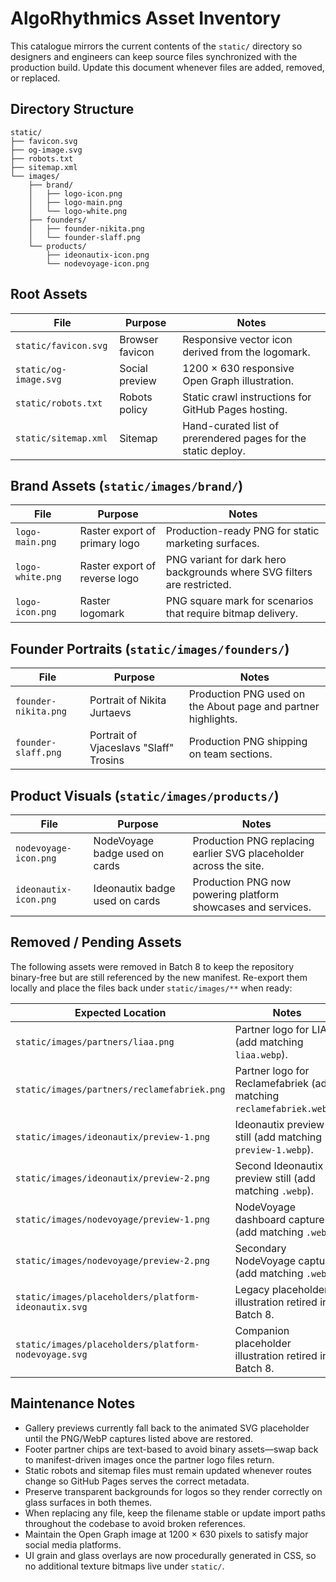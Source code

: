 # AlgoRhythmics Asset Inventory

This catalogue mirrors the current contents of the `static/` directory so designers and engineers can keep source files synchronized with the production build. Update this document whenever files are added, removed, or replaced.

## Directory Structure

```
static/
├── favicon.svg
├── og-image.svg
├── robots.txt
├── sitemap.xml
└── images/
    ├── brand/
    │   ├── logo-icon.png
    │   ├── logo-main.png
    │   └── logo-white.png
    ├── founders/
    │   ├── founder-nikita.png
    │   └── founder-slaff.png
    └── products/
        ├── ideonautix-icon.png
        └── nodevoyage-icon.png
```

## Root Assets

| File | Purpose | Notes |
| ---- | ------- | ----- |
| `static/favicon.svg` | Browser favicon | Responsive vector icon derived from the logomark. |
| `static/og-image.svg` | Social preview | 1200 × 630 responsive Open Graph illustration. |
| `static/robots.txt` | Robots policy | Static crawl instructions for GitHub Pages hosting. |
| `static/sitemap.xml` | Sitemap | Hand-curated list of prerendered pages for the static deploy. |

## Brand Assets (`static/images/brand/`)

| File | Purpose | Notes |
| ---- | ------- | ----- |
| `logo-main.png` | Raster export of primary logo | Production-ready PNG for static marketing surfaces. |
| `logo-white.png` | Raster export of reverse logo | PNG variant for dark hero backgrounds where SVG filters are restricted. |
| `logo-icon.png` | Raster logomark | PNG square mark for scenarios that require bitmap delivery. |

## Founder Portraits (`static/images/founders/`)

| File | Purpose | Notes |
| ---- | ------- | ----- |
| `founder-nikita.png` | Portrait of Nikita Jurtaevs | Production PNG used on the About page and partner highlights. |
| `founder-slaff.png` | Portrait of Vjaceslavs "Slaff" Trosins | Production PNG shipping on team sections. |

## Product Visuals (`static/images/products/`)

| File | Purpose | Notes |
| ---- | ------- | ----- |
| `nodevoyage-icon.png` | NodeVoyage badge used on cards | Production PNG replacing earlier SVG placeholder across the site. |
| `ideonautix-icon.png` | Ideonautix badge used on cards | Production PNG now powering platform showcases and services. |
## Removed / Pending Assets

The following assets were removed in Batch 8 to keep the repository binary-free but are still referenced by the new manifest. Re-export them locally and place the files back under `static/images/**` when ready:

| Expected Location | Notes |
| ----------------- | ----- |
| `static/images/partners/liaa.png` | Partner logo for LIAA (add matching `liaa.webp`). |
| `static/images/partners/reclamefabriek.png` | Partner logo for Reclamefabriek (add matching `reclamefabriek.webp`). |
| `static/images/ideonautix/preview-1.png` | Ideonautix preview still (add matching `preview-1.webp`). |
| `static/images/ideonautix/preview-2.png` | Second Ideonautix preview still (add matching `.webp`). |
| `static/images/nodevoyage/preview-1.png` | NodeVoyage dashboard capture (add matching `.webp`). |
| `static/images/nodevoyage/preview-2.png` | Secondary NodeVoyage capture (add matching `.webp`). |
| `static/images/placeholders/platform-ideonautix.svg` | Legacy placeholder illustration retired in Batch 8. |
| `static/images/placeholders/platform-nodevoyage.svg` | Companion placeholder illustration retired in Batch 8. |

## Maintenance Notes

- Gallery previews currently fall back to the animated SVG placeholder until the PNG/WebP captures listed above are restored.
- Footer partner chips are text-based to avoid binary assets—swap back to manifest-driven images once the partner logo files return.
- Static robots and sitemap files must remain updated whenever routes change so GitHub Pages serves the correct metadata.
- Preserve transparent backgrounds for logos so they render correctly on glass surfaces in both themes.
- When replacing any file, keep the filename stable or update import paths throughout the codebase to avoid broken references.
- Maintain the Open Graph image at 1200 × 630 pixels to satisfy major social media platforms.
- UI grain and glass overlays are now procedurally generated in CSS, so no additional texture bitmaps live under `static/`.
